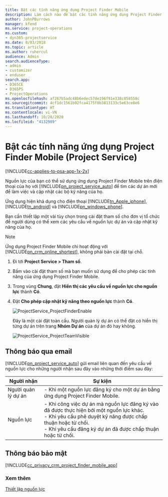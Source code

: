 ```yaml
---
title: Bật các tính năng ứng dụng Project Finder Mobile
description: Làm cách nào để bật các tính năng ứng dụng Project Finder Mobile cho Project Service
author: JohnPBurrows
manager: kfend
ms.service: project-operations
ms.custom:
- dyn365-projectservice
ms.date: 8/03/2018
ms.topic: article
ms.author: ruhercul
audience: Admin
search.audienceType:
- admin
- customizer
- enduser
search.app:
- D365CE
- D365PS
- ProjectOperations
ms.openlocfilehash: af267b5adc48b6edec57de196f91e338c058558c
ms.sourcegitcommit: 4cf1dc1561b92fca4175f0b3813133c5e63ce8e6
ms.translationtype: HT
ms.contentlocale: vi-VN
ms.lasthandoff: 10/28/2020
ms.locfileid: "4132989"
---
```

# <a name="enable-project-finder-mobile-app-features-project-service"></a>Bật các tính năng ứng dụng Project Finder Mobile (Project Service)

[!INCLUDE[cc-applies-to-psa-app-1x-2x](../includes/cc-applies-to-psa-app-1x-2x.md)]

Nguồn lực của bạn có thể sử dụng ứng dụng Project Finder Mobile trên điện thoại của họ với [!INCLUDE[pn_project_service_auto](../includes/pn-project-service-auto.md)] để tìm các dự án mới để làm việc và cập nhật các bộ kỹ năng của họ.  
  
 Ứng dụng hiện khả dụng cho điện thoại [!INCLUDE[tn_Apple_iphone](../includes/tn-apple-iphone.md)], [!INCLUDE[tn_android](../includes/tn-android.md)] và [!INCLUDE[pn_windows_phone](../includes/pn-windows-phone.md)].  
  
 Bạn cần thiết lập một vài tùy chọn trong cài đặt tham số cho đơn vị tổ chức để người dùng có thể xem các yêu cầu về nguồn lực dự án và cập nhật kỹ năng của họ.  
  
> [!NOTE]
>  Ứng dụng Project Finder Mobile chỉ hoạt động với [!INCLUDE[pn_crm_online_shortest](../includes/pn-crm-online-shortest.md)], không phải bản cài đặt tại chỗ.  
  
1. Đi tới **Project Service > Tham số**.  
  
2. Bấm vào cài đặt tham số mà bạn muốn sử dụng để cho phép các tính năng của ứng dụng Project Finder Mobile.  
  
3. Trong vùng **Chung**, đặt **Hiển thị các yêu cầu về nguồn lực cho nguồn lực** thành **Có**.  
  
4. Đặt **Cho phép cập nhật kỹ năng theo nguồn lực** thành **Có**.  
  
   ![ProjectService_ProjectFinderEnable](../psa/media/project-service-project-finder-enable.png "ProjectService_ProjectFinderEnable")  
  
   Đây là một cài đặt toàn cầu. Người quản lý dự án có thể đặt có hiển thị từng dự án trên trang **Nhóm Dự án** của dự án đó hay không.  
  
   ![ProjectService_ProjectTeamVisible](../psa/media/project-service-project-team-visible.png "ProjectService_ProjectTeamVisible")  
  
## <a name="email-notifications"></a>Thông báo qua email  
 [!INCLUDE[pn_project_service_auto](../includes/pn-project-service-auto.md)] gửi email liên quan đến yêu cầu về nguồn lực cho những người nhận sau đây vào những thời điểm sau đây:  
  
|Người nhận|Sự kiện|  
|---------------|-----------|  
|Người quản lý dự án|-   Khi một nguồn lực đăng ký cho một dự án bằng ứng dụng Project Finder Mobile.|  
|Nguồn lực|-   Khi công việc dự án mà nguồn lực đăng ký vào đã được thực hiện bởi một nguồn lực khác.<br />-   Khi yêu cầu phê duyệt kỹ năng được chấp thuận hoặc từ chối.<br />-   Khi yêu cầu đăng ký dự án đã được chấp thuận hoặc từ chối.|  
  
## <a name="privacy-notice"></a>Thông báo bảo mật  
 [!INCLUDE[cc_privacy_crm_project_finder_mobile_app](../includes/cc-privacy-crm-project-finder-mobile-app.md)]  
  
### <a name="see-also"></a>Xem thêm  
 [Thiết lập nguồn lực](../psa/set-up-resources.md)
